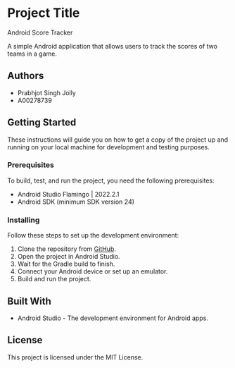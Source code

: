 # Project Title

Android Score Tracker

A simple Android application that allows users to track the scores of two teams in a game.

## Authors

- Prabhjot Singh Jolly
- A00278739

## Getting Started

These instructions will guide you on how to get a copy of the project up and running on your local machine for development and testing purposes.

### Prerequisites

To build, test, and run the project, you need the following prerequisites:

- Android Studio Flamingo | 2022.2.1
- Android SDK (minimum SDK version 24)

### Installing

Follow these steps to set up the development environment:

1. Clone the repository from [GitHub](https://github.com/99prabh/JAV1001-ScoreKeeper.git).
2. Open the project in Android Studio.
3. Wait for the Gradle build to finish.
4. Connect your Android device or set up an emulator.
5. Build and run the project.

## Built With

- Android Studio - The development environment for Android apps.

## License

This project is licensed under the MIT License.